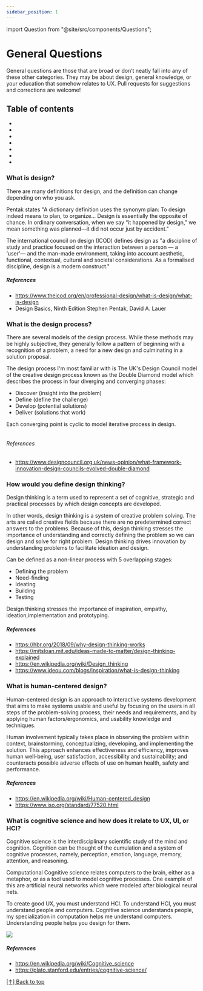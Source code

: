 ```yaml
---
sidebar_position: 1
---
```


import Question from "@site/src/components/Questions";

# General Questions

General questions are those that are broad or don’t neatly fall into any of these other categories. They may be about design, general knowledge, or your education that somehow relates to UX. Pull requests for suggestions and corrections are welcome!

## Table of contents

- <Question question="What is design?"/>
- <Question question="What is the design process?"/>
- <Question question="How would you define design thinking?"/>
- <Question question="What is human-centered design?"/>
- <Question question="What is cognitive science and how does it relate to UX, UI, or HCI?"/>
- <Question question="How did your education prepare you for this job"/>
- <Question question="What do you do to stay up-to-date on your technical certifications and knowledge?"/>

### What is design?

There are many definitions for design, and the definition can change depending on who you ask.

Pentak states "A dictionary
definition uses the synonym plan: To design indeed means
to plan, to organize... Design is essentially the opposite of chance. In ordinary conversation, when we say “it happened by design,” we mean something was planned—it did not occur just by accident."

The international council on design (ICOD) defines design as "a discipline of study and practice focused on the interaction between a person — a ‘user’— and the man-made environment, taking into account aesthetic, functional, contextual, cultural and societal considerations. As a formalised discipline, design is a modern construct."

##### References

- https://www.theicod.org/en/professional-design/what-is-design/what-is-design
- Design Basics, Ninth Edition Stephen Pentak, David A. Lauer

### What is the design process?

There are several models of the design process. While these methods may be highly subjective, they generally follow a pattern of beginning with a recognition of a problem, a need for a new design and culminating in a solution proposal.

The design process I'm most familiar with is The UK's Design Council model of the creative design process known as the Double Diamond model which describes the process in four diverging and converging phases:

- Discover (insight into the problem)
- Define (define the challenge)
- Develop (potential solutions)
- Deliver (solutions that work)

Each converging point is cyclic to model iterative process in design.

<img src="https://www.designcouncil.org.uk/sites/default/files/styles/dc_-_wysiwyg_-_smart_embed/public/assets/images/Double%20Diamond%20Model%20FINAL.png?itok=8a4xRHCO" alt=""/>

###### References

- https://www.designcouncil.org.uk/news-opinion/what-framework-innovation-design-councils-evolved-double-diamond

### How would you define design thinking?

Design thinking is a term used to represent a set of cognitive, strategic and practical processes by which design concepts are developed.

In other words, design thinking is a system of creative problem solving. The arts are called creative fields because there are no predetermined correct answers to the problems. Because of this, design thinking stresses the importance of understanding and correctly defining the problem so we can design and solve for right problem. Design thinking drives innovation by understanding problems to facilitate ideation and design.

Can be defined as a non-linear process with 5 overlapping stages:

- Defining the problem
- Need-finding
- Ideating
- Building
- Testing

Design thinking stresses the importance of inspiration, empathy, ideation,implementation and prototyping.

##### References

- https://hbr.org/2018/09/why-design-thinking-works
- https://mitsloan.mit.edu/ideas-made-to-matter/design-thinking-explained
- https://en.wikipedia.org/wiki/Design_thinking
- https://www.ideou.com/blogs/inspiration/what-is-design-thinking

### What is human-centered design?

Human-centered design is an approach to interactive systems development that aims to make systems usable and useful by focusing on the users in all steps of the problem-solving process, their needs and requirements, and by applying human factors/ergonomics, and usability knowledge and techniques.

Human involvement typically takes place in observing the problem within context, brainstorming, conceptualizing, developing, and implementing the solution. This approach enhances effectiveness and efficiency, improves human well-being, user satisfaction, accessibility and sustainability; and counteracts possible adverse effects of use on human health, safety and performance.

##### References

- https://en.wikipedia.org/wiki/Human-centered_design
- https://www.iso.org/standard/77520.html

### What is cognitive science and how does it relate to UX, UI, or HCI?

Cognitive science is the interdisciplinary scientific study of the mind and cognition. Cognition can be thought of the cumulation and a system of cognitive processes, namely, perception, emotion, language, memory, attention, and reasoning.

Computational Cognitive science relates computers to the brain, either as a metaphor, or as a tool used to model cognitive processes. One example of this are artificial neural networks which were modeled after biological neural nets.

To create good UX, you must understand HCI. To understand HCI, you must understand people and computers. Cognitive science understands people, my specialization in computation helps me understand computers. Understanding people helps you design for them.

<img src="/img/cog-sci.png"/>

##### References

- https://en.wikipedia.org/wiki/Cognitive_science
- https://plato.stanford.edu/entries/cognitive-science/

<!--
### How did your education prepare you for this job?

### What do you do to stay up-to-date on your technical certifications and knowledge?

### Explain the product lifecycle

### Are you familiar with any prescriptive design processes commonly used in tech?
Agile
Design sprints -->

[[↑] Back to top](#table-of-contents)
